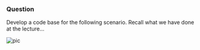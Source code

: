 <h3>Question</h3>

Develop a code base for the following scenario. Recall what we have done at the lecture…

![pic](https://user-images.githubusercontent.com/121012573/246890266-e49b532b-b182-4566-a496-846d0b622a59.png)
